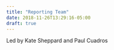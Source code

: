 ```yaml
---
title: "Reporting Team"
date: 2018-11-26T13:29:16-05:00
draft: true
---
```


<p>Led by Kate Sheppard and Paul Cuadros</p>
